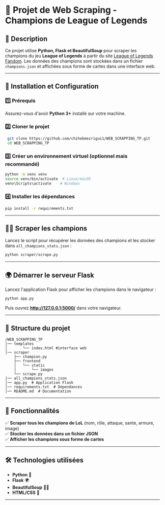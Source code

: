 # 📌 Projet de Web Scraping - Champions de League of Legends

## 📝 Description
Ce projet utilise **Python, Flask et BeautifulSoup** pour scraper les champions du jeu **League of Legends** à partir du site [League of Legends Fandom](https://leagueoflegends.fandom.com/wiki/League_of_Legends_Wiki). Les données des champions sont stockées dans un fichier `champions.json` et affichées sous forme de cartes dans une interface web.

---

## 🚀 Installation et Configuration

### 1️⃣ Prérequis
Assurez-vous d'avoir **Python 3+** installé sur votre machine.

### 2️⃣ Cloner le projet
```bash
 git clone https://github.com/chihebmezrigui1/WEB_SCRAPPING_TP.git
 cd WEB_SCRAPPING_TP
```

### 3️⃣ Créer un environnement virtuel (optionnel mais recommandé)
```bash
python -m venv venv
source venv/bin/activate  # Linux/macOS
venv\Scripts\activate    # Windows
```

### 4️⃣ Installer les dépendances
```bash
pip install -r requirements.txt
```

---

## 🕵️‍♂️ Scraper les champions
Lancez le script pour récupérer les données des champions et les stocker dans `all_champions_stats.json` :
```bash
python scraper/scrape.py
```

---

## 🌍 Démarrer le serveur Flask
Lancez l'application Flask pour afficher les champions dans le navigateur :
```bash
python app.py
```
Puis ouvrez **http://127.0.0.1:5000/** dans votre navigateur.

---

## 📂 Structure du projet
```
/WEB_SCRAPPING_TP
│── templates
│       └── index.html #interface web
│── scraper
    ├── champion.py
    ├── frontend
    │   └── static
    │       └── images
    └── scrape.py
|── all_champions_stats.json
│── app.py  # Application Flask
│── requirements.txt  # Dépendances
│── README.md  # Documentation
```

---

## 📌 Fonctionnalités
✅ **Scraper tous les champions de LoL** (nom, rôle, attaque, sante, armure, image)  
✅ **Stocker les données dans un fichier JSON**  
✅ **Afficher les champions sous forme de cartes**   

---

## 🛠️ Technologies utilisées
- **Python** 🐍
- **Flask** 🌍
- **BeautifulSoup** 🕵️‍♂️
- **HTML/CSS** 🎨

---
